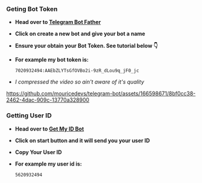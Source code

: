 ### Geting Bot Token ###

- **Head over to [Telegram Bot Father](https://t.me/BotFather)**
- **Click on create a new bot and give your bot a name**

- **Ensure your obtain your Bot Token. See tutorial below 👇**
- **For example my bot token is:**
  ```
  7020932494:AAEbZLYTsGfOVBo2i-9zR_dLou9q_jF0_jc
  ```
- *I compressed the video so ain't aware of it's quality*

https://github.com/mouricedevs/telegram-bot/assets/166598671/8bf0cc38-2462-4dac-909c-13770a328900

### Getting User ID ###
- **Head over to [Get My ID Bot](https://t.me/getmyid_bot)**
- **Click on start button and it will send you your user ID**

- **Copy Your User ID**
- **For example my user id is:**
  ```
  5620932494
  ```



